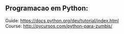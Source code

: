 Programacao em Python:
------------------------

Guide: https://docs.python.org/dev/tutorial/index.html
<br>
Course: http://pycursos.com/python-para-zumbis/